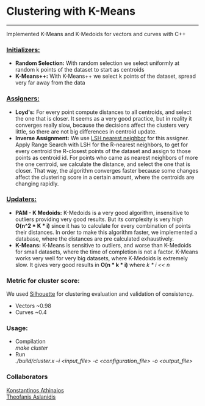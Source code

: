 # Clustering with K-Means
***
Implemented K-Means and K-Medoids for vectors and curves with C++

### [Initializers:](https://github.com/Fanarosss/Clustering/blob/master/Clustering/src/Initializers/Initializers.cpp)
* **Random Selection:**
With random selection we select uniformly at random k points of the dataset to start as centroids
* **K-Means++:**
With K-Means++ we select k points of the dataset, spread very far away from the data

### [Assigners:](https://github.com/Fanarosss/Clustering/blob/master/Clustering/src/Assigners/Assigners.cpp)
* **Loyd's:**
For every point compute distances to all centroids, and select the one that is closer. It seems as a very good practice, but in reality it converges really slow, because the decisions affect the clusters very little, so there are not big differences in centroid update.
* **Inverse Assignment:**
We use [LSH nearest neighbor](https://github.com/Fanarosss/Clustering/tree/master/Clustering/src/LSH) for this assigner. Apply Range Search with LSH for the R-nearest neighbors, to get for every centroid the R-closest points of the dataset and assign to those points as centroid id. For points who came as nearest neighbors of more the one centroid, we calculate the distance, and select the one that is closer. That way, the algorithm converges faster because some changes affect the clustering score in a certain amount, where the centroids are changing rapidly.

### [Updaters:](https://github.com/Fanarosss/Clustering/blob/master/Clustering/src/Updaters/Updaters.cpp)
* **PAM - K Medoids:**
K-Medoids is a very good algorithm, insensitive to outliers providing very good results. But its complexity is very high **O(n^2 * K * i)** since it has to calculate for every combination of points their distances. In order to make this algorithm faster, we implemented a database, where the distances are pre calculated exhaustively.
* **K-Means:**
K-Means is sensitive to outliers, and worse than K-Medoids for small datasets, where the time of completion is not a factor. K-Means works very well for very big datasets, where K-Medoids is extremely slow. It gives very good results in **O(n * k * i)** where *k * i << n*

### Metric for cluster score:
We used [Silhouette](https://en.wikipedia.org/wiki/Silhouette_(clustering)) for clustering evaluation and validation of consistency.<br>
- Vectors ~0.98<br>
- Curves ~0.4<br>

### Usage:
- Compilation<br>
*make cluster*
- Run<br>
*./build/cluster.x –i <input_file> -c <configuration_file> -o <output_file>*

### Collaborators
[Konstantinos Athinaios](https://github.com/KostasA97)
<br>
[Theofanis Aslanidis](https://github.com/Fanarosss)
